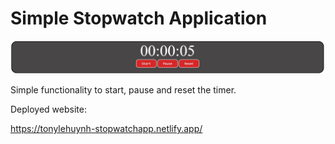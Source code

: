 # Simple Stopwatch Application

![Stopwatch](stopwatch.jpg)

Simple functionality to start, pause and reset the timer.

Deployed website:

https://tonylehuynh-stopwatchapp.netlify.app/



